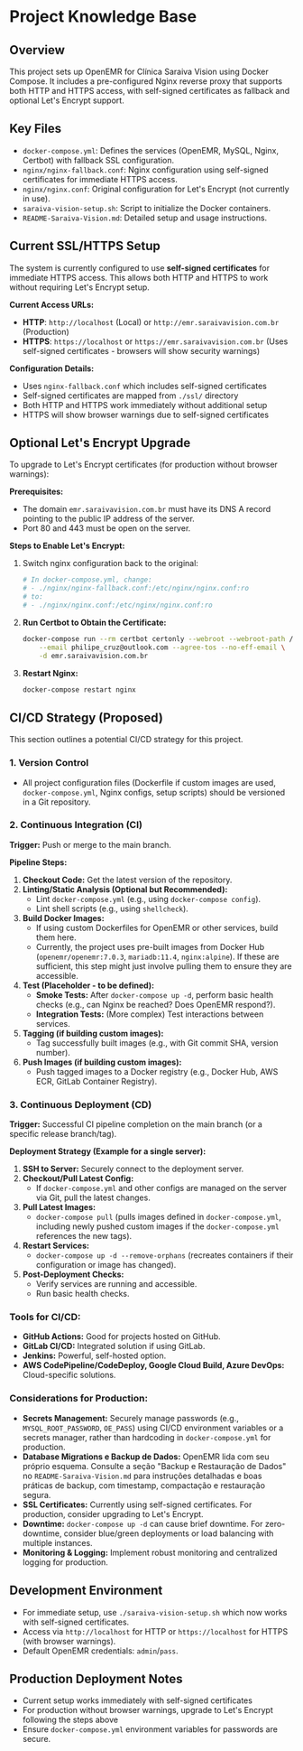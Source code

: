 # Project Knowledge Base

## Overview

This project sets up OpenEMR for Clínica Saraiva Vision using Docker Compose. It includes a pre-configured Nginx reverse proxy that supports both HTTP and HTTPS access, with self-signed certificates as fallback and optional Let's Encrypt support.

## Key Files

- `docker-compose.yml`: Defines the services (OpenEMR, MySQL, Nginx, Certbot) with fallback SSL configuration.
- `nginx/nginx-fallback.conf`: Nginx configuration using self-signed certificates for immediate HTTPS access.
- `nginx/nginx.conf`: Original configuration for Let's Encrypt (not currently in use).
- `saraiva-vision-setup.sh`: Script to initialize the Docker containers.
- `README-Saraiva-Vision.md`: Detailed setup and usage instructions.

## Current SSL/HTTPS Setup

The system is currently configured to use **self-signed certificates** for immediate HTTPS access. This allows both HTTP and HTTPS to work without requiring Let's Encrypt setup.

**Current Access URLs:**
- **HTTP**: `http://localhost` (Local) or `http://emr.saraivavision.com.br` (Production)
- **HTTPS**: `https://localhost` or `https://emr.saraivavision.com.br` (Uses self-signed certificates - browsers will show security warnings)

**Configuration Details:**
- Uses `nginx-fallback.conf` which includes self-signed certificates
- Self-signed certificates are mapped from `./ssl/` directory
- Both HTTP and HTTPS work immediately without additional setup
- HTTPS will show browser warnings due to self-signed certificates

## Optional Let's Encrypt Upgrade

To upgrade to Let's Encrypt certificates (for production without browser warnings):

**Prerequisites:**
- The domain `emr.saraivavision.com.br` must have its DNS A record pointing to the public IP address of the server.
- Port 80 and 443 must be open on the server.

**Steps to Enable Let's Encrypt:**
1. Switch nginx configuration back to the original:
   ```bash
   # In docker-compose.yml, change:
   # - ./nginx/nginx-fallback.conf:/etc/nginx/nginx.conf:ro
   # to:
   # - ./nginx/nginx.conf:/etc/nginx/nginx.conf:ro
   ```

2. **Run Certbot to Obtain the Certificate:**
   ```bash
   docker-compose run --rm certbot certonly --webroot --webroot-path /var/www/certbot \
       --email philipe_cruz@outlook.com --agree-tos --no-eff-email \
       -d emr.saraivavision.com.br
   ```

3. **Restart Nginx:**
   ```bash
   docker-compose restart nginx
   ```

## CI/CD Strategy (Proposed)

This section outlines a potential CI/CD strategy for this project.

### 1. Version Control
- All project configuration files (Dockerfile if custom images are used, `docker-compose.yml`, Nginx configs, setup scripts) should be versioned in a Git repository.

### 2. Continuous Integration (CI)

**Trigger:** Push or merge to the main branch.

**Pipeline Steps:**
1.  **Checkout Code:** Get the latest version of the repository.
2.  **Linting/Static Analysis (Optional but Recommended):**
    *   Lint `docker-compose.yml` (e.g., using `docker-compose config`).
    *   Lint shell scripts (e.g., using `shellcheck`).
3.  **Build Docker Images:**
    *   If using custom Dockerfiles for OpenEMR or other services, build them here.
    *   Currently, the project uses pre-built images from Docker Hub (`openemr/openemr:7.0.3`, `mariadb:11.4`, `nginx:alpine`). If these are sufficient, this step might just involve pulling them to ensure they are accessible.
4.  **Test (Placeholder - to be defined):**
    *   **Smoke Tests:** After `docker-compose up -d`, perform basic health checks (e.g., can Nginx be reached? Does OpenEMR respond?).
    *   **Integration Tests:** (More complex) Test interactions between services.
5.  **Tagging (if building custom images):**
    *   Tag successfully built images (e.g., with Git commit SHA, version number).
6.  **Push Images (if building custom images):**
    *   Push tagged images to a Docker registry (e.g., Docker Hub, AWS ECR, GitLab Container Registry).

### 3. Continuous Deployment (CD)

**Trigger:** Successful CI pipeline completion on the main branch (or a specific release branch/tag).

**Deployment Strategy (Example for a single server):**

1.  **SSH to Server:** Securely connect to the deployment server.
2.  **Checkout/Pull Latest Config:**
    *   If `docker-compose.yml` and other configs are managed on the server via Git, pull the latest changes.
3.  **Pull Latest Images:**
    *   `docker-compose pull` (pulls images defined in `docker-compose.yml`, including newly pushed custom images if the `docker-compose.yml` references the new tags).
4.  **Restart Services:**
    *   `docker-compose up -d --remove-orphans` (recreates containers if their configuration or image has changed).
5.  **Post-Deployment Checks:**
    *   Verify services are running and accessible.
    *   Run basic health checks.

### Tools for CI/CD:
-   **GitHub Actions:** Good for projects hosted on GitHub.
-   **GitLab CI/CD:** Integrated solution if using GitLab.
-   **Jenkins:** Powerful, self-hosted option.
-   **AWS CodePipeline/CodeDeploy, Google Cloud Build, Azure DevOps:** Cloud-specific solutions.

### Considerations for Production:
-   **Secrets Management:** Securely manage passwords (e.g., `MYSQL_ROOT_PASSWORD`, `OE_PASS`) using CI/CD environment variables or a secrets manager, rather than hardcoding in `docker-compose.yml` for production.
-   **Database Migrations e Backup de Dados:** OpenEMR lida com seu próprio esquema. Consulte a seção "Backup e Restauração de Dados" no `README-Saraiva-Vision.md` para instruções detalhadas e boas práticas de backup, com timestamp, compactação e restauração segura.
-   **SSL Certificates:** Currently using self-signed certificates. For production, consider upgrading to Let's Encrypt.
-   **Downtime:** `docker-compose up -d` can cause brief downtime. For zero-downtime, consider blue/green deployments or load balancing with multiple instances.
-   **Monitoring & Logging:** Implement robust monitoring and centralized logging for production.

## Development Environment
- For immediate setup, use `./saraiva-vision-setup.sh` which now works with self-signed certificates.
- Access via `http://localhost` for HTTP or `https://localhost` for HTTPS (with browser warnings).
- Default OpenEMR credentials: `admin`/`pass`.

## Production Deployment Notes
- Current setup works immediately with self-signed certificates
- For production without browser warnings, upgrade to Let's Encrypt following the steps above
- Ensure `docker-compose.yml` environment variables for passwords are secure.
